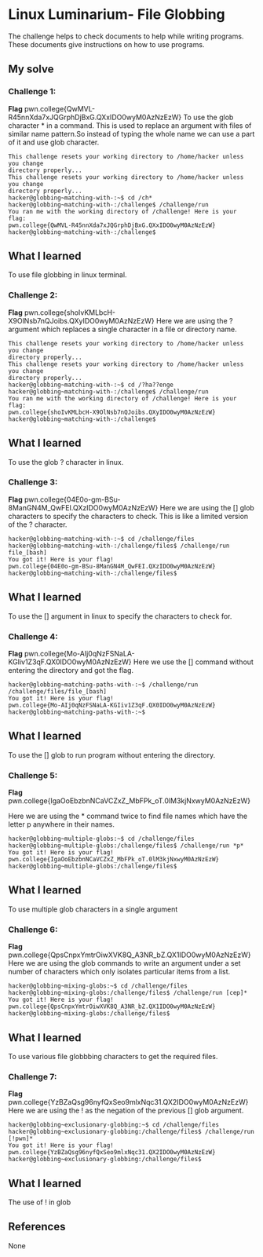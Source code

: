 # Linux Luminarium- File Globbing
The challenge helps to check documents to help while writing programs. These documents give instructions on how to use programs.

## My solve
### Challenge 1:
  **Flag**  pwn.college{QwMVL-R45nnXda7xJQGrphDjBxG.QXxIDO0wyM0AzNzEzW}
 To use the glob character * in a command. This is used to replace an argument with files of similar name pattern.So instead of typing the whole name we can use a part of it and use glob character.
 ``` 
This challenge resets your working directory to /home/hacker unless you change 
directory properly...
This challenge resets your working directory to /home/hacker unless you change 
directory properly...
hacker@globbing~matching-with-:~$ cd /ch*
hacker@globbing~matching-with-:/challenge$ /challenge/run
You ran me with the working directory of /challenge! Here is your flag:
pwn.college{QwMVL-R45nnXda7xJQGrphDjBxG.QXxIDO0wyM0AzNzEzW}
hacker@globbing~matching-with-:/challenge$ 
```
## What I learned
To use file globbing in linux terminal.

### Challenge 2:
  **Flag**  pwn.college{shoIvKMLbcH-X9OlNsb7nQJoibs.QXyIDO0wyM0AzNzEzW}
 Here we are using the ? argument which replaces a single character in a file or directory name.
 ``` 
This challenge resets your working directory to /home/hacker unless you change 
directory properly...
This challenge resets your working directory to /home/hacker unless you change 
directory properly...
hacker@globbing~matching-with-:~$ cd /?ha??enge
hacker@globbing~matching-with-:/challenge$ /challenge/run
You ran me with the working directory of /challenge! Here is your flag:
pwn.college{shoIvKMLbcH-X9OlNsb7nQJoibs.QXyIDO0wyM0AzNzEzW}
hacker@globbing~matching-with-:/challenge$ 
```
## What I learned
To use the glob ? character in linux.
### Challenge 3:
  **Flag**  pwn.college{04E0o-gm-BSu-8ManGN4M_QwFEI.QXzIDO0wyM0AzNzEzW}
Here we are using the [] glob characters to specify the characters to check. This is like a limited version of the ? character.
 ``` 
hacker@globbing~matching-with-:~$ cd /challenge/files
hacker@globbing~matching-with-:/challenge/files$ /challenge/run file_[bash]
You got it! Here is your flag!
pwn.college{04E0o-gm-BSu-8ManGN4M_QwFEI.QXzIDO0wyM0AzNzEzW}
hacker@globbing~matching-with-:/challenge/files$
```
## What I learned
To use the [] argument in linux to specify the characters to check for.

### Challenge 4:
  **Flag** pwn.college{Mo-AIj0qNzFSNaLA-KGIiv1Z3qF.QX0IDO0wyM0AzNzEzW}
 Here we use the [] command without entering the directory and got the flag.
 ``` 
hacker@globbing~matching-paths-with-:~$ /challenge/run /challenge/files/file_[bash] 
You got it! Here is your flag!
pwn.college{Mo-AIj0qNzFSNaLA-KGIiv1Z3qF.QX0IDO0wyM0AzNzEzW}
hacker@globbing~matching-paths-with-:~$ 
```
## What I learned
To use the [] glob to run program without entering the directory.

### Challenge 5:
  **Flag**  pwn.college{IgaOoEbzbnNCaVCZxZ_MbFPk_oT.0lM3kjNxwyM0AzNzEzW}
  
Here we are using the * command twice to find file names which have the letter p anywhere in their names.
 ``` 
hacker@globbing~multiple-globs:~$ cd /challenge/files
hacker@globbing~multiple-globs:/challenge/files$ /challenge/run *p*
You got it! Here is your flag!
pwn.college{IgaOoEbzbnNCaVCZxZ_MbFPk_oT.0lM3kjNxwyM0AzNzEzW}
hacker@globbing~multiple-globs:/challenge/files$
```
## What I learned
To use multiple glob characters in a single argument

### Challenge 6:
  **Flag**  pwn.college{QpsCnpxYmtrOiwXVK8Q_A3NR_bZ.QX1IDO0wyM0AzNzEzW}
 Here we are using the glob commands to write an argument under a set number of characters which only isolates particular items from a list.
 ``` 
hacker@globbing~mixing-globs:~$ cd /challenge/files
hacker@globbing~mixing-globs:/challenge/files$ /challenge/run [cep]*
You got it! Here is your flag!
pwn.college{QpsCnpxYmtrOiwXVK8Q_A3NR_bZ.QX1IDO0wyM0AzNzEzW}
hacker@globbing~mixing-globs:/challenge/files$ 
```
## What I learned
To use various file globbbing characters to get the required files.

### Challenge 7:
  **Flag**  pwn.college{YzBZaQsg96nyfQxSeo9mlxNqc31.QX2IDO0wyM0AzNzEzW}
Here we are using the ! as the negation of the previous [] glob argument.
 ``` 
hacker@globbing~exclusionary-globbing:~$ cd /challenge/files
hacker@globbing~exclusionary-globbing:/challenge/files$ /challenge/run [!pwn]*
You got it! Here is your flag!
pwn.college{YzBZaQsg96nyfQxSeo9mlxNqc31.QX2IDO0wyM0AzNzEzW}
hacker@globbing~exclusionary-globbing:/challenge/files$ 
```
## What I learned
The use of ! in glob

## References
None

